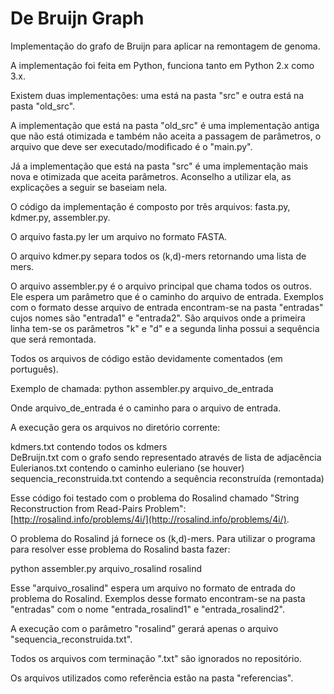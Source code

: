 # De Bruijn Graph
Implementação do grafo de Bruijn para aplicar na remontagem de genoma.

A implementação foi feita em Python, funciona tanto em Python 2.x como 3.x.

Existem duas implementações: uma está na pasta "src" e outra está na pasta "old_src".

A implementação que está na pasta "old_src" é uma implementação antiga que não está otimizada e também não aceita a passagem de parâmetros, o arquivo que deve ser executado/modificado é o "main.py".

Já a implementação que está na pasta "src" é uma implementação mais nova e otimizada que aceita parâmetros. Aconselho a utilizar ela, as explicações a seguir se baseiam nela.

O código da implementação é composto por três arquivos: fasta.py, kdmer.py, assembler.py.

O arquivo fasta.py ler um arquivo no formato FASTA.

O arquivo kdmer.py separa todos os (k,d)-mers retornando uma lista de mers.

O arquivo assembler.py é o arquivo principal que chama todos os outros. Ele espera um parâmetro que é o caminho do arquivo de entrada. Exemplos com o formato desse arquivo de entrada encontram-se na pasta "entradas" cujos nomes são "entrada1" e "entrada2". São arquivos onde a primeira linha tem-se os parâmetros "k" e "d" e a segunda linha possui a sequência que será remontada.

Todos os arquivos de código estão devidamente comentados (em português).

Exemplo de chamada: python assembler.py arquivo_de_entrada

Onde arquivo_de_entrada é o caminho para o arquivo de entrada.

A execução gera os arquivos no diretório corrente: 

kdmers.txt contendo todos os kdmers</br>
DeBruijn.txt com o grafo sendo representado através de lista de adjacência</br>
Eulerianos.txt contendo o caminho euleriano (se houver)</br>
sequencia_reconstruida.txt contendo a sequência reconstruída (remontada)

Esse código foi testado com o problema do Rosalind chamado "String Reconstruction from Read-Pairs Problem": [http://rosalind.info/problems/4i/](http://rosalind.info/problems/4i/).

O problema do Rosalind já fornece os (k,d)-mers. Para utilizar o programa para resolver esse problema do Rosalind basta fazer:

python assembler.py arquivo_rosalind rosalind

Esse "arquivo_rosalind" espera um arquivo no formato de entrada do problema do Rosalind. Exemplos desse formato encontram-se na pasta "entradas" com o nome "entrada_rosalind1" e "entrada_rosalind2".

A execução com o parâmetro "rosalind" gerará apenas o arquivo "sequencia_reconstruida.txt".

Todos os arquivos com terminação ".txt" são ignorados no repositório.

Os arquivos utilizados como referência estão na pasta "referencias".
